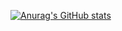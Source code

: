 [![Anurag's GitHub stats](https://github-readme-stats.vercel.app/api?username=Ivorforce&theme=dark&hide_rank=true)](https://github.com/anuraghazra/github-readme-stats)
